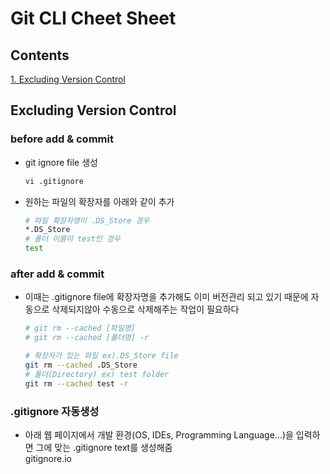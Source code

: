 # Git CLI Cheet Sheet

## Contents
[1. Excluding Version Control](##-excluding-version-control)
## Excluding Version Control
### before add & commit
* git ignore file 생성
    ``` zsh
    vi .gitignore
    ```
* 원하는 파일의 확장자를 아래와 같이 추가
    ``` zsh
    # 파일 확장자명이 .DS_Store 경우
    *.DS_Store
    # 폴더 이름이 test인 경우
    test
    ```
### after add & commit
* 이때는 .gitignore file에 확장자명을 추가해도 이미 버전관리 되고 있기 때문에 자동으로 삭제되지않아 수동으로 삭제해주는 작업이 필요하다
    ``` zsh
    # git rm --cached [파일명]
    # git rm --cached [폴더명] -r

    # 확장자가 있는 파일 ex).DS_Store file
    git rm --cached .DS_Store
    # 폴더(Directory) ex) test folder
    git rm --cached test -r
    ```
### .gitignore 자동생성
* 아래 웹 페이지에서 개발 환경(OS, IDEs, Programming Language...)을 입력하면 그에 맞는 .gitignore text를 생성해줌<br>
    gitignore.io